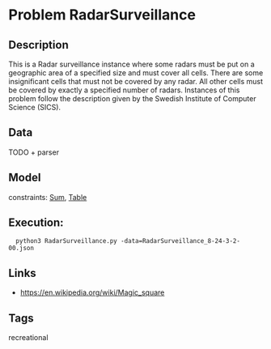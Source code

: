 # Problem RadarSurveillance
## Description
This is a Radar surveillance instance where some radars must be put on a geographic area of a specified size and must cover all cells.
There are some insignificant cells that must not be covered by any radar. All other cells must be covered by exactly a specified number of radars.
Instances of this problem follow the description given by the Swedish Institute of Computer Science (SICS).

## Data
TODO + parser

## Model
  constraints: [Sum](http://pycsp.org/documentation/constraints/Sum), [Table](http://pycsp.org/documentation/constraints/Table)

## Execution:
```
  python3 RadarSurveillance.py -data=RadarSurveillance_8-24-3-2-00.json
```

## Links
 - https://en.wikipedia.org/wiki/Magic_square

## Tags
  recreational
